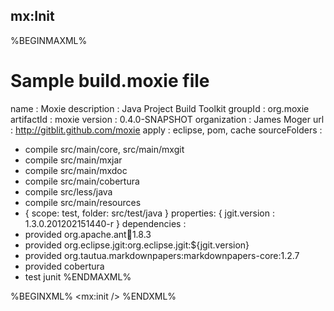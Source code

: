 ## mx:Init

%BEGINMAXML%
# Sample build.moxie file
name : Moxie
description : Java Project Build Toolkit
groupId : org.moxie
artifactId : moxie
version : 0.4.0-SNAPSHOT
organization : James Moger 
url : http://gitblit.github.com/moxie
apply : eclipse, pom, cache
sourceFolders : 
- compile src/main/core, src/main/mxgit
- compile src/main/mxjar
- compile src/main/mxdoc
- compile src/main/cobertura
- compile src/less/java
- compile src/main/resources
- { scope: test, folder: src/test/java }
properties: {
  jgit.version : 1.3.0.201202151440-r
}
dependencies :
- provided org.apache.ant:ant:1.8.3
- provided org.eclipse.jgit:org.eclipse.jgit:${jgit.version}
- provided org.tautua.markdownpapers:markdownpapers-core:1.2.7
- provided cobertura
- test junit
%ENDMAXML%

%BEGINXML%
<mx:init />
%ENDXML%
